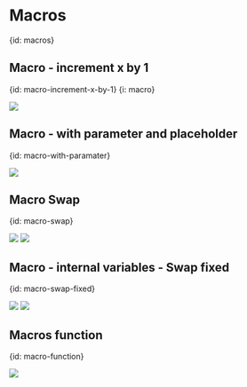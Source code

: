 # Macros
{id: macros}


## Macro - increment x by 1
{id: macro-increment-x-by-1}
{i: macro}

![](examples/macros/increment_x.cr)

## Macro - with parameter and placeholder
{id: macro-with-paramater}

![](examples/macros/increment_var.cr)

## Macro Swap
{id: macro-swap}

![](examples/macros/swap.cr)
![](examples/macros/swap.out)

## Macro - internal variables - Swap fixed
{id: macro-swap-fixed}

![](examples/macros/swap_fixed.cr)
![](examples/macros/swap_fixed.out)


## Macros function
{id: macro-function}

![](examples/macros/function.cr)

